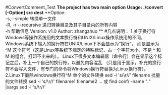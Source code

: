 #ConvertComment_Test
**The project has two main option**
**Usage: ./convert [-Option] src dest**
**Option:	
-s,--simple		转换单一文件	
-R, -r --recursive 递归转换目录及其子目录内的所有内容	
-h  			帮助信息
Version:			v1.0
Author:			zhangzhuo **
#几点说明：
1.关于换行符
Windows等操作系统用的文本换行符和UNIX/Linux操作系统用的不同，
Windows系统下输入的换行符在UNIX/Linux下不会显示为“换行”，
而是显示为 ^M 这个符号（这是Linux等系统下规定的特殊标记，占一个字符大小，不是 ^ 和 M 的组合，打印不出来的）。
Linux下很多文本编辑器（命令行）会在显示这个标记之后，补上一个自己的换行符，以避免内容混乱
（只是用于显示，补充的换行符不会写入文件，有专门的命令将Windows换行符替换为Linux换行符）。
2.Linux下删除windows换行符^M
单个的文件转换
sed -i 's/\r//'  filename
批量的文件转换
sed -i 's/\r//'  filename1 filename2 ...
或
find conf/  -name "*.*" |xargs sed -i 's/\r//'
